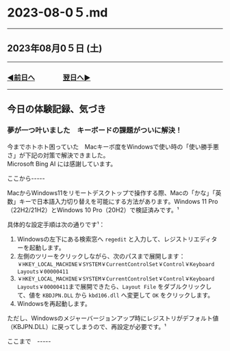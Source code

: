 # 2023-08-0５.md

---

## 2023年08月0５日 (土)

---

### [◀️前日へ](https://github.com/yuasys/chatty-journal/blob/main/2023/08/2023-08-04.md)&emsp;&emsp;&emsp;&emsp;[翌日へ▶️](https://github.com/yuasys/chatty-journal/blob/main/2023/08/2023-08-06.md)

---

## 今日の体験記録、気づき

### 夢が一つ叶いました　キーボードの課題がついに解決！

今までホトホト困っていた　Macキーボ度をWindowsで使い時の「使い勝手悪さ」が下記の対策で解決できました。  
Microsoft Bing AI には感謝しています。  

ここから-----

MacからWindows11をリモートデスクトップで操作する際、Macの「かな」「英数」キーで日本語入力切り替えを可能にする方法があります。Windows 11 Pro（22H2/21H2）とWindows 10 Pro（20H2）で検証済みです。¹

具体的な設定手順は次の通りです¹：
1. Windowsの左下にある検索窓へ `regedit` と入力して、レジストリエディターを起動します。
2. 左側のツリーをクリックしながら、次のパスまで展開します：`￥HKEY_LOCAL_MACHINE￥SYSTEM￥CurrentControlSet￥Control￥Keyboard Layouts￥00000411`
3. `￥HKEY_LOCAL_MACHINE￥SYSTEM￥CurrentControlSet￥Control￥Keyboard Layouts￥00000411`まで展開できたら、`Layout File` をダブルクリックして、値を `KBDJPN.DLL` から `kbd106.dll` へ変更して `OK` をクリックします。
4. Windowsを再起動します。

ただし、Windowsのメジャーバージョンアップ時にレジストリがデフォルト値（KBJPN.DLL）に戻ってしまうので、再設定が必要です。¹

ここまで　-----
